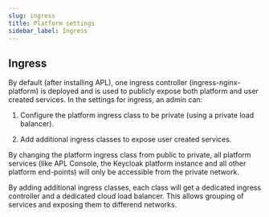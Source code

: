 ```yaml
---
slug: ingress
title: Platform settings
sidebar_label: Ingress
---
```


## Ingress

By default (after installing APL), one ingress controller (ingress-nginx-platform) is deployed and is used to publicly expose both platform and user created services. In the settings for ingress, an admin can:

1. Configure the platform ingress class to be private (using a private load balancer).

2. Add additional ingress classes to expose user created services.

By changing the platform ingress class from public to private, all platform services (like APL Console, the Keycloak platform instance and all other platform end-points) will only be accessible from the private network.

By adding additional ingress classes, each class will get a dedicated ingress controller and a dedicated cloud load balancer. This allows grouping of services and exposing them to differend networks.